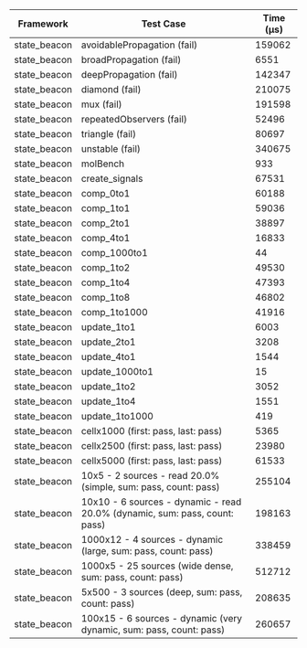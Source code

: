 | Framework | Test Case | Time (μs) |
| --- | --- | --- |
| state_beacon | avoidablePropagation (fail) | 159062 |
| state_beacon | broadPropagation (fail) | 6551 |
| state_beacon | deepPropagation (fail) | 142347 |
| state_beacon | diamond (fail) | 210075 |
| state_beacon | mux (fail) | 191598 |
| state_beacon | repeatedObservers (fail) | 52496 |
| state_beacon | triangle (fail) | 80697 |
| state_beacon | unstable (fail) | 340675 |
| state_beacon | molBench | 933 |
| state_beacon | create_signals | 67531 |
| state_beacon | comp_0to1 | 60188 |
| state_beacon | comp_1to1 | 59036 |
| state_beacon | comp_2to1 | 38897 |
| state_beacon | comp_4to1 | 16833 |
| state_beacon | comp_1000to1 | 44 |
| state_beacon | comp_1to2 | 49530 |
| state_beacon | comp_1to4 | 47393 |
| state_beacon | comp_1to8 | 46802 |
| state_beacon | comp_1to1000 | 41916 |
| state_beacon | update_1to1 | 6003 |
| state_beacon | update_2to1 | 3208 |
| state_beacon | update_4to1 | 1544 |
| state_beacon | update_1000to1 | 15 |
| state_beacon | update_1to2 | 3052 |
| state_beacon | update_1to4 | 1551 |
| state_beacon | update_1to1000 | 419 |
| state_beacon | cellx1000 (first: pass, last: pass) | 5365 |
| state_beacon | cellx2500 (first: pass, last: pass) | 23980 |
| state_beacon | cellx5000 (first: pass, last: pass) | 61533 |
| state_beacon | 10x5 - 2 sources - read 20.0% (simple, sum: pass, count: pass) | 255104 |
| state_beacon | 10x10 - 6 sources - dynamic - read 20.0% (dynamic, sum: pass, count: pass) | 198163 |
| state_beacon | 1000x12 - 4 sources - dynamic (large, sum: pass, count: pass) | 338459 |
| state_beacon | 1000x5 - 25 sources (wide dense, sum: pass, count: pass) | 512712 |
| state_beacon | 5x500 - 3 sources (deep, sum: pass, count: pass) | 208635 |
| state_beacon | 100x15 - 6 sources - dynamic (very dynamic, sum: pass, count: pass) | 260657 |
